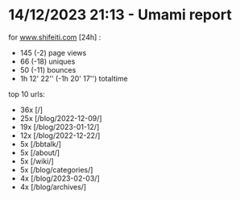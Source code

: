 # 14/12/2023 21:13 - Umami report
for www.shifeiti.com [24h] :

 - 145 (-2) page views
 - 66 (-18) uniques
 - 50 (-11) bounces
 - 1h 12' 22'' (-1h 20' 17'') totaltime


top 10 urls:
 - 36x [/]
 - 25x [/blog/2022-12-09/]
 - 19x [/blog/2023-01-12/]
 - 12x [/blog/2022-12-22/]
 - 5x [/bbtalk/]
 - 5x [/about/]
 - 5x [/wiki/]
 - 5x [/blog/categories/]
 - 4x [/blog/2023-02-03/]
 - 4x [/blog/archives/]


